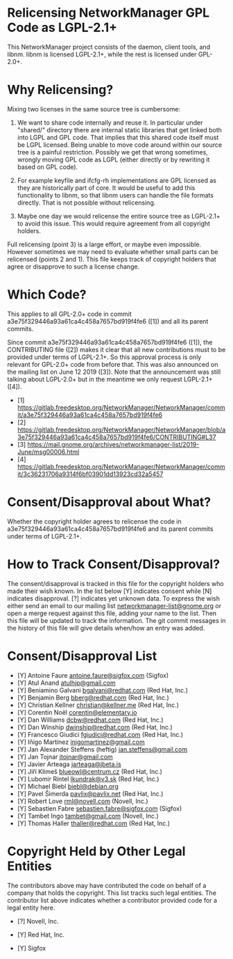 Relicensing NetworkManager GPL Code as LGPL-2.1+
================================================

This NetworkManager project consists of the daemon, client tools, and libnm.
libnm is licensed LGPL-2.1+, while the rest is licensed under GPL-2.0+.


Why Relicensing?
================

Mixing two licenses in the same source tree is cumbersome:

1) We want to share code internally and reuse it. In particular under "shared/" directory
there are internal static libraries that get linked both into LGPL and GPL code.
That implies that this shared code itself must be LGPL licensed. Being unable to
move code around within our source tree is a painful restriction. Possibly we get
that wrong sometimes, wrongly moving GPL code as LGPL (either directly or by rewriting
it based on GPL code).

2) For example keyfile and ifcfg-rh implementations are GPL licensed as they
are historically part of core. It would be useful to add this functionality
to libnm, so that libnm users can handle the file formats directly. That is
not possible without relicensing.

3) Maybe one day we would relicense the entire source tree as LGPL-2.1+ to avoid
this issue. This would require agreement from all copyright holders.


Full relicensing (point 3) is a large effort, or maybe even impossible. However sometimes
we may need to evaluate whether small parts can be relicensed (points 2 and 1). This
file keeps track of copyright holders that agree or disapprove to such a license change.


Which Code?
===========

This applies to all GPL-2.0+ code in commit a3e75f329446a93a61ca4c458a7657bd919f4fe6 ([1]) and
all its parent commits.

Since commit a3e75f329446a93a61ca4c458a7657bd919f4fe6 ([1]), the CONTRIBUTING file ([2]) makes
it clear that all new contributions must to be provided under terms of LGPL-2.1+. So this
approval process is only relevant for GPL-2.0+ code from before that. This was also announced on
the mailing list on June 12 2019 ([3]). Note that the announcement was still talking about LGPL-2.0+
but in the meantime we only request LGPL-2.1+ ([4]).

- [1] https://gitlab.freedesktop.org/NetworkManager/NetworkManager/commit/a3e75f329446a93a61ca4c458a7657bd919f4fe6
- [2] https://gitlab.freedesktop.org/NetworkManager/NetworkManager/blob/a3e75f329446a93a61ca4c458a7657bd919f4fe6/CONTRIBUTING#L37
- [3] https://mail.gnome.org/archives/networkmanager-list/2019-June/msg00006.html
- [4] https://gitlab.freedesktop.org/NetworkManager/NetworkManager/commit/3c36231706a9314f6bf03901dd13923cd32a5457


Consent/Disapproval about What?
===============================

Whether the copyright holder agrees to relicense the code in a3e75f329446a93a61ca4c458a7657bd919f4fe6
and its parent commits under terms of LGPL-2.1+.


How to Track Consent/Disapproval?
=================================

The consent/disapproval is tracked in this file for the copyright holders
who made their wish known. In the list below [Y] indicates consent while [N]
indicates disapproval. [?] indicates yet unknown data.
To express the wish either send an email to our mailing list <networkmanager-list@gnome.org>
or open a merge request against this file, adding your name to the list. Then this
file will be updated to track the information. The git commit messages in the history
of this file will give details when/how an entry was added.


Consent/Disapproval List
========================

- [Y] Antoine Faure <antoine.faure@sigfox.com> (Sigfox)
- [Y] Atul Anand <atulhjp@gmail.com>
- [Y] Beniamino Galvani <bgalvani@redhat.com> (Red Hat, Inc.)
- [Y] Benjamin Berg <bberg@redhat.com> (Red Hat, Inc.)
- [Y] Christian Kellner <christian@kellner.me> (Red Hat, Inc.)
- [Y] Corentin Noël <corentin@elementary.io>
- [Y] Dan Williams <dcbw@redhat.com> (Red Hat, Inc.)
- [Y] Dan Winship <dwinship@redhat.com> (Red Hat, Inc.)
- [Y] Francesco Giudici <fgiudici@redhat.com> (Red Hat, Inc.)
- [Y] Iñigo Martínez <inigomartinez@gmail.com>
- [Y] Jan Alexander Steffens (heftig) <jan.steffens@gmail.com>
- [Y] Jan Tojnar <jtojnar@gmail.com>
- [Y] Javier Arteaga <jarteaga@jbeta.is>
- [Y] Jiří Klimeš <blueowl@centrum.cz> (Red Hat, Inc.)
- [Y] Lubomir Rintel <lkundrak@v3.sk> (Red Hat, Inc.)
- [Y] Michael Biebl <biebl@debian.org>
- [Y] Pavel Šimerda <pavlix@pavlix.net> (Red Hat, Inc.)
- [Y] Robert Love <rml@novell.com> (Novell, Inc.)
- [Y] Sebastien Fabre <sebastien.fabre@sigfox.com> (Sigfox)
- [Y] Tambet Ingo <tambet@gmail.com> (Novell, Inc.)
- [Y] Thomas Haller <thaller@redhat.com> (Red Hat, Inc.)

Copyright Held by Other Legal Entities
======================================

The contributors above may have contributed the code on behalf of a company
that holds the copyright. This list tracks such legal entities. The contributor
list above indicates whether a contributor provided code for a legal entity here.

- [?] Novell, Inc.

- [Y] Red Hat, Inc.
- [Y] Sigfox
